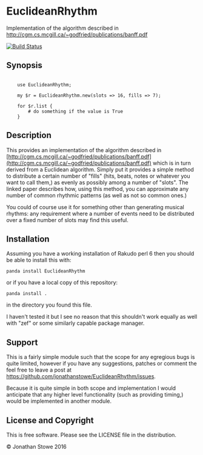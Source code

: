 # EuclideanRhythm

Implementation of the algorithm described in http://cgm.cs.mcgill.ca/~godfried/publications/banff.pdf

[![Build Status](https://travis-ci.org/jonathanstowe/EuclideanRhythm.svg?branch=master)](https://travis-ci.org/jonathanstowe/EuclideanRhythm)

## Synopsis

```perl6

    use EuclideanRhythm;

    my $r = EuclideanRhythm.new(slots => 16, fills => 7);

    for $r.list {
        # do something if the value is True
    }
```

## Description


This provides an implementation of the algorithm described in
[http://cgm.cs.mcgill.ca/~godfried/publications/banff.pdf](http://cgm.cs.mcgill.ca/~godfried/publications/banff.pdf)
which is in turn derived from a Euclidean algorithm. Simply put it
provides a simple method to distribute a certain number of "fills"
(hits, beats, notes or whatever you want to call them,) as evenly as
possibly among a number of "slots". The linked paper describes how, using
this method, you can approximate any number of common rhythmic patterns
(as well as not so common ones.)

You could of course use it for something other than generating musical
rhythms: any requirement where a number of events need to be distributed
over a fixed number of slots may find this useful.

## Installation

Assuming you have a working installation of Rakudo perl 6 then you
should be able to install this with:

	panda install EuclideanRhythm

or if you have a local copy of this repository:

	panda install .

in the directory you found this file.

I haven't tested it but I see no reason that this shouldn't work
equally as well with "zef" or some similarly capable package manager.

## Support

This is a fairly simple module such that the scope for any
egregious bugs is quite limited, however if you have any
suggestions, patches or comment the feel free to leave a post at
https://github.com/jonathanstowe/EuclideanRhythm/issues.

Because it is quite simple in both scope and implementation I would
anticipate that any higher level functionality (such as providing timing,)
would be implemented in another module.

## License and Copyright

This is free software. Please see the LICENSE file in the distribution.

© Jonathan Stowe 2016

